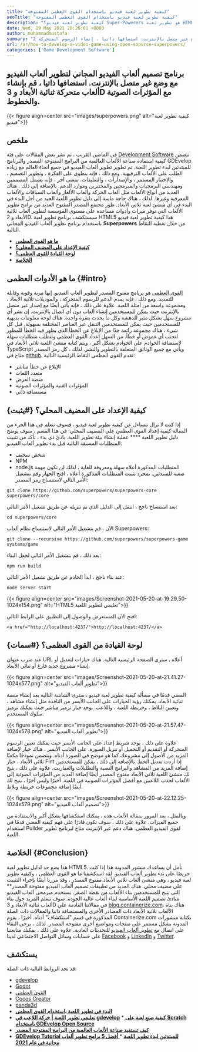 ```yaml
---
title: "كيفية تطوير لعبة فيديو باستخدام القوى العظمى المفتوحة" 
seoTitle: "كيفية تطوير لعبة فيديو باستخدام القوى العظمى المفتوحة" 
description: "كيفية تطوير لعبة فيديو؟ Super-Powerers هو تطوير لعبة HTML5 مفتوحة المصدر. إنها منصة متقاطعة وتتيح للمستخدمين إنشاء ألعاب متحركة ثنائية الأبعاد و 3D." 
date: Wed, 19 May 2021 20:28:01 +0000
author: muhammadmustafa
summary: "برنامج تصميم ألعاب الفيديو المجاني لتطوير ألعاب الفيديو مع وضع غير متصل بالإنترنت. استضافها ذاتيا ، إنشاء الرسوم المتحركة 2D & amp ؛ ألعاب ثلاثية الأبعاد مع المؤثرات الصوتية والخطوط." 
url: /ar/how-to-develop-a-video-game-using-open-sopurce-superpowers/
categories: ['Game Development Software']
---
```


## برنامج تصميم ألعاب الفيديو المجاني لتطوير ألعاب الفيديو مع وضع غير متصل بالإنترنت. استضافها ذاتيا ، قم بإنشاء ألعاب متحركة ثنائية الأبعاد و 3D مع المؤثرات الصوتية والخطوط.

{{< figure align=center src="images/superpowers.png" alt="كيفية تطوير لعبة فيديو">}}


## ملخص
في الماضي القريب ، تم نشر بعض المقالات على فئة [Development Software][1] تتضمن كيفية استفادة صناعة الألعاب العالمية من البرامج المفتوحة المصدر والبرنامج GDEvelop للمبتدئين لبدء تطوير اللعبة. تم تطوير تطوير ألعاب الفيديو في جميع أنحاء العالم مع زيادة الطلب على الألعاب الترفيهية. ومع ذلك ، فإنه ينطوي على الفكرة ، وتطوير التصميم ، والاختبار المستمر ، والإصدارات ، والتعليقات. بمعنى آخر ، فإنه يشمل المصممين ومهندسي البرمجيات والمبرمجين والمختبرين وموارد الدعم. بالإضافة إلى ذلك ، هناك العديد من أنواع الألعاب مثل ألعاب الحركة وألعاب الألغاز وألعاب السباقات والألعاب المعرفية وغيرها.
لذلك ، هناك حاجة ماسة إلى دليل تطوير اللعبة الجيد من أجل البدء في البدء في أي منشئ لعبة ثلاثي الأبعاد. طور مجتمع المصدر المفتوح العديد من برامج تطوير الألعاب التي توفر ميزات وأدوات مساعدة على مستوى المؤسسة لتطوير ألعاب ثلاثية الأبعاد و 2D. سيستكشف برنامج تطوير لعبة HTML5 هذا كيفية تطوير لعبة فيديو باستخدام برنامج تطوير ألعاب الفيديو المجاني  **Superpowers**  من خلال تغطية النقاط التالية.
  * **[ما هو القوى العظمى][2]**
  * **[كيفية الإعداد على المضيف المحلي؟][3]**
  * **[لوحة القيادة للقوى العظمى؟][4]**
  * **[الخلاصة][5]**

## ما هو الأدوات العظمى   {#intro}
[القوى العظمى][6] هو برنامج مفتوح المصدر لتطوير ألعاب الفيديو. إنها مرنة وقوية وقابلة للتمديد. ومع ذلك ، فإنه يقدم الدعم للرسوم المتحركة ، والموديلات ثلاثية الأبعاد ، ومجموعة واسعة من أمثلة اللعبة. علاوة على ذلك ، فإنه يأتي أيضًا مع إصدار غير متصل بالإنترنت حيث يمكن للمستخدمين إنشاء ألعاب دون أي اتصال بالإنترنت. إن نشر أي مشروع سهل بشكل مثير للدهشة وكل ما يحدث بنقرة واحدة. هناك لوحة معلومات بديهية للمستخدمين حيث يمكن للمستخدمين التنقل عبر العناصر المختلفة بسهولة. قبل كل شيء ، هناك مجموعة رائعة جدًا من الإبلاغ عن الخطأ الذي يظهر فيه الخطأ للمطور لتجنب أي غموض أو خطأ. من السهل إعداد القوى العظمى وتتطلب متطلبات سهلة لاستضافة الخوادم على الخوادم بشكل أكبر ، ويتم كتابة منشئ اللعبة ثلاثي الأبعاد في TypeScript ويأتي مع جميع الوثائق المتعلقة بالتطوير والنشر. لذلك ، كل رمز المصدر متاح في [github][7].
تقدم القوى العظمى النقاط الرئيسية التالية:
  * الإبلاغ عن خطأ مباشر
  * متعدد اللغات
  * منصة العرض
  * المؤثرات الغنية والمؤثرات الصوتية
  * مستضافة ذاتي

## كيفية الإعداد على المضيف المحلي؟   {#يثبت}
إذا كنت لا تزال تتساءل عن كيفية تطوير لعبة فيديو ، فسوف نتعلم في هذا الجزء من المقالة كيفية إعداد القوى العظمى على المضيف المحلي. في هذا القسم ، سوف يوضح دليل تطوير اللعبة **** عملية إنشاء بيئة تطوير اللعبة.
بادئ ذي بدء ، تأكد من تثبيت المتطلبات المسبقة التالية قبل بدء تطوير ألعاب الفيديو:
  * شخص سخيف
  * NPM
  * node.js
المتطلبات المذكورة أعلاه سهلة ومعروفة للغاية ، لذلك لن تكون مهمة صعبة للمبتدئين. بمجرد تثبيت المتطلبات المذكورة أعلاه ، افتح الجهاز وقم بتشغيل الأمر التالي لاستنساخ رمز المصدر:
```
git clone https://github.com/superpowers/superpowers-core superpowers/core
```
بعد استنساخ ناجح ، انتقل إلى الدليل الذي تم تنزيله عن طريق تشغيل الأمر التالي:
```
cd superpowers/core
```
الآن ، قم بتشغيل الأمر التالي لاستنساخ نظام ألعاب Superpowers:
```
git clone --recursive https://github.com/superpowers/superpowers-game systems/game
```
بعد ذلك ، قم بتشغيل الأمر التالي لجعل البناء:
```
npm run build
```
عند بناء ناجح ، ابدأ الخادم عن طريق تشغيل الأمر التالي:
```
node server start
```

{{< figure align=center src="images/Screenshot-2021-05-20-at-19.29.50-1024x154.png" alt="HTML5 تعليمي لتطوير اللعبة">}}

افتح الآن المستعرض والوصول إلى التطبيق على الرابط التالي:
```
<a href="http://localhost:4237/">http://localhost:4237/</a>
```

## لوحة القيادة من القوى العظمى؟   {#سمات}
عند ضرب عنوان URL أعلاه ، سترى الصفحة الرئيسية التالية. هناك خيارات لتعديل أو إنشاء مشروع جديد فارغ أو ثنائي الأبعاد.

{{< figure align=center src="images/Screenshot-2021-05-20-at-21.41.27-1024x577.png" alt="تطوير ألعاب الفيديو">}}

المضي قدمًا في مسألة كيفية تطوير لعبة فيديو ، سترى الشاشة التالية بعد إنشاء منصة ثنائية الأبعاد. يمكنك رؤية الخيارات على الجانب الأيسر من النافذة مثل إنشاء مشاهد ، وتعيين البلاط ، وخريطة اللعبة ، واللاعب. يوجد خيار ترميز مباشر حيث يمكنك ترميز سلوك المستخدم.

{{< figure align=center src="images/Screenshot-2021-05-20-at-21.57.47-1024x578.png" alt="تطوير ألعاب الفيديو">}}

علاوة على ذلك ، يوجد شريط إعداد على الجانب الأيسر حيث يمكنك تعيين الرسوم المتحركة أو التقديم أو التحميل أو تنزيل الصورة. على الجانب الأيسر ، هناك خيار لإضافة المزيد من الأصول إلى مشروعك كما هو موضح في الصورة أدناه. ويتضمن نموذجًا مكعبًا ثلاثي الأبعاد ، خيار Fint إذا أردت تعديل الخط. بالإضافة إلى ذلك ، يمكن للمستخدمين إضافة المزيد من المشاهد والبرامج النصية والتظليلات والعفاريت. علاوة على ذلك ، يتيح لك منشئ اللعبة ثلاثي الأبعاد مفتوح المصدر أيضًا إضافة العديد من المؤثرات الصوتية إلى الألعاب لجذب اللاعبين مع أفضل المؤثرات الصوتية في اللعبة. أخيرًا وليس آخرًا ، يتيح لك أيضًا إضافة مجموعات خريطة وبلاط.

{{< figure align=center src="images/Screenshot-2021-05-20-at-22.12.25-1024x579.png" alt="تصميم ألعاب الفيديو">}}

وبالمثل ، بعد المرور بمقالة الألعاب هذه ، يمكنك استكشافها بشكل أكبر والاستفادة من جميع الميزات. علاوة على ذلك ، سوف تكون قادرًا على فهم كيفية المضي قدمًا في استخدام Puilder لقوى الفيديو العظمى. هناك دعم عبر الإنترنت متاح لبرنامج تطوير اللعبة.

##  **الخلاصة**    {#Conclusion}
هذا يضع حد لدليل تطوير لعبة HTML5. نأمل أن يساعدك منشور المدونة هذا إذا كنت حريصًا على بدء تطوير ألعاب الفيديو. لقد استكشفنا ما هو القوى العظمى ، وكيفية تطوير لعبة فيديو ، وهي منشئ ألعاب ثلاثي الأبعاد مفتوح المصدر ، وقد مررنا أيضًا بإجراء التثبيت على مضيف محلي. هناك العديد من تطبيقات تصميم ألعاب الفيديو مفتوحة المصدر** التي تتيح للمستخدمين بناء الألعاب من نقطة الصفر. يستخدم مبرمجي ألعاب الفيديو مبادئ تصميم اللعبة الأساسية لبناء ألعاب عالية الجودة. سوف تتعلم المزيد حول بناء ألعاب ثنائية الأبعاد و 3D في مقالاتنا القادمة على [blog.containerize.com][8]. هناك بناة الألعاب ثلاثية الأبعاد ذات المصادر الأخرى والمستضافة ذاتيا والمقالات ذات الصلة المذكورة في قسم "استكشاف" أدناه.
أخيرًا ، يقوم Containerize.com بكتابة منشورات المدونة بشكل مستمر على منتجات ومواضيع أخرى مفتوحة المصدر. لذلك ، يرجى البقاء على اتصال مع [تطوير ألعاب الفيديو][9][][10] للتحديثات العادية. علاوة على ذلك ، يمكنك متابعتنا على حسابات وسائل التواصل الاجتماعي لدينا [Facebook][11] و [LinkedIn][12] و [Twitter][13].

## يستكشف
قد تجد الروابط التالية ذات الصلة:
  * [][14][gdevelop][14]
  * [][14][Godot][15]
  * [][14][القوى العظمى][6]
  * [][14][Cocos Creator][16]
  * [][14][panda3d][17]
  * **[البدء في تطوير اللعبة باستخدام القوى العظمى][18]**
  * **[تعليمي تطوير اللعبة | حركة اللاعب في gdevelop][19]**
  *[ **كيفية صنع لعبة على Scratch باستخدام GDEvelop Open Source** ][20]
  * **[كيف تستفيد صناعة الألعاب العالمية من البرامج المفتوحة المصدر][21]**
  * **[GDEvelop Tutorial للمبتدئين لبدء تطوير اللعبة][22]**
  *[ **أفضل 5 برامج تطوير ألعاب مجانية في عام 2021** ][23]

  
[1]: https://blog.containerize.com/category/game-development-software/
[2]: #intro
[3]: #setup
[4]: #features
[5]: #Conclusion
[6]: https://products.containerize.com/game-development-software/superpowers/
[7]: https://github.com/superpowers/superpowers-core
[8]: https://blog.containerize.com/
[9]: https://products.containerize.com/game-development-software/
[10]: https://products.containerize.com/business-intelligence/
[11]: https://web.facebook.com/containerize
[12]: https://www.linkedin.com/company/containerize/
[13]: https://twitter.com/containerize_co
[14]: https://products.containerize.com/game-development-software/gdevelop/
[15]: https://products.containerize.com/game-development-software/godot/
[16]: https://products.containerize.com/game-development-software/cocos-creator/
[17]: https://products.containerize.com/game-development-software/panda3d/
[18]: https://blog.containerize.com/game-development-software/superpowers-animation-getting-started-with-game-development/
[19]: https://blog.containerize.com/game-development-software/game-development-tutorial-player-movement-in-gdevelop/
[20]: https://blog.containerize.com/game-development-software/how-to-make-a-game-on-scratch-using-open-source-gdevelop/
[21]: https://blog.containerize.com/game-development-software/how-global-gaming-market-leveraging-open-source-software/
[22]: https://blog.containerize.com/game-development-software/game-development-tutorial-player-movement-in-gdevelop/
[23]: https://blog.containerize.com/game-development-software/top-5-free-game-development-software-in-the-year-2021/
